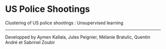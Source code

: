 # US Police Shootings

Clustering of US police shootings : Unsupervised learning

-------------
Developped by Aymen Kallala, Jules Peignier, Mélanie Bratulic, Quentin André et Sabrinel Zoubir
